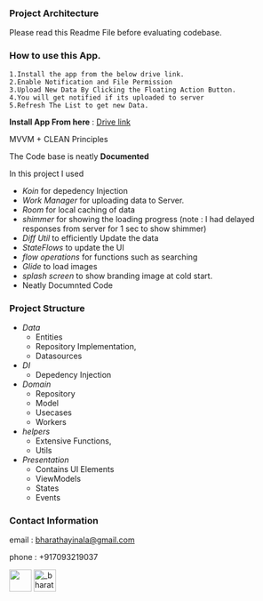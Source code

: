 ### Project Architecture
Please read this Readme File before evaluating codebase.

### How to use this App.
    1.Install the app from the below drive link.
    2.Enable Notification and File Permission
    3.Upload New Data By Clicking the Floating Action Button.
    4.You will get notified if its uploaded to server
    5.Refresh The List to get new Data.

**Install App From here** : [Drive link](https://drive.google.com/file/d/1bqIlo-6621b7geW74WrydFFYX4I4Vt4y/view?usp=drive_link)

MVVM + CLEAN Principles

The Code base is neatly **Documented**

In this project I used
- *Koin* for depedency Injection
- *Work Manager* for uploading data to Server.
- *Room* for local caching of data
- *shimmer* for showing the loading progress (note : I had delayed responses from server for 1 sec to show shimmer)
- *Diff Util* to efficiently Update the data
- *StateFlows* to update the UI
- *flow operations* for functions such as searching
- *Glide* to load images
- *splash screen* to show branding image at cold start.
- Neatly Documnted Code


### Project Structure
- *Data* 
     - Entities
     - Repository Implementation,
     - Datasources
- *DI*  
    - Depedency Injection 
- *Domain* 
    - Repository
    - Model
    - Usecases
    - Workers
- *helpers*  
    - Extensive Functions,
    -  Utils
- *Presentation* 
    -  Contains UI Elements 
    -  ViewModels
    -  States
    -  Events




### Contact Information 
email : bharathayinala@gmail.com

phone : +917093219037

<a href="https://linkedin.com/in/bharathayinala7" target="blank"><img align="center"
            src="https://logopng.com.br/logos/linkedin-83.png"
            width="40" /></a>
    <a href="https://instagram.com/_bharath914_" target="blank"><img align="center"
            src="https://img.icons8.com/?size=512&id=43625&format=png" alt="_bharath914_" height="40" width="40" /></a>
